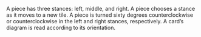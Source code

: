 A piece has three stances: left, middle, and right. A piece chooses a stance as it moves to a new tile. A piece is turned sixty degrees counterclockwise or counterclockwise in the left and right stances, respectively. A card’s diagram is read according to its orientation.